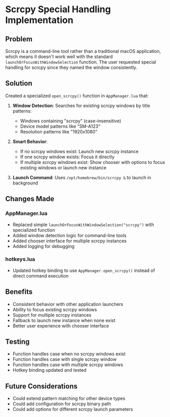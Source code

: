 # Scrcpy Special Handling Implementation

## Problem
Scrcpy is a command-line tool rather than a traditional macOS application, which means it doesn't work well with the standard `launchOrFocusWithWindowSelection` function. The user requested special handling for scrcpy since they named the window consistently.

## Solution
Created a specialized `open_scrcpy()` function in `AppManager.lua` that:

1. **Window Detection**: Searches for existing scrcpy windows by title patterns:
   - Windows containing "scrcpy" (case-insensitive)
   - Device model patterns like "SM-A123" 
   - Resolution patterns like "1920x1080"

2. **Smart Behavior**:
   - If no scrcpy windows exist: Launch new scrcpy instance
   - If one scrcpy window exists: Focus it directly
   - If multiple scrcpy windows exist: Show chooser with options to focus existing windows or launch new instance

3. **Launch Command**: Uses `/opt/homebrew/bin/scrcpy &` to launch in background

## Changes Made

### AppManager.lua
- Replaced simple `launchOrFocusWithWindowSelection("scrcpy")` with specialized function
- Added window detection logic for command-line tools
- Added chooser interface for multiple scrcpy instances
- Added logging for debugging

### hotkeys.lua  
- Updated hotkey binding to use `AppManager.open_scrcpy()` instead of direct command execution

## Benefits
- Consistent behavior with other application launchers
- Ability to focus existing scrcpy windows
- Support for multiple scrcpy instances
- Fallback to launch new instance when none exist
- Better user experience with chooser interface

## Testing
- Function handles case when no scrcpy windows exist
- Function handles case with single scrcpy window
- Function handles case with multiple scrcpy windows
- Hotkey binding updated and tested

## Future Considerations
- Could extend pattern matching for other device types
- Could add configuration for scrcpy binary path
- Could add options for different scrcpy launch parameters 
